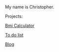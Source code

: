 My name is Christopher.

Projects:

[Bmi Calculator](https://github.com/KrzysztofBojarczuk/bmicalc/)

[To do list](https://github.com/KrzysztofBojarczuk/to-do-list/)

[Blog](https://github.com/KrzysztofBojarczuk/blog/)
